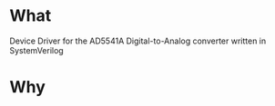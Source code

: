 # What 

Device Driver for the AD5541A Digital-to-Analog converter written in SystemVerilog

# Why 

